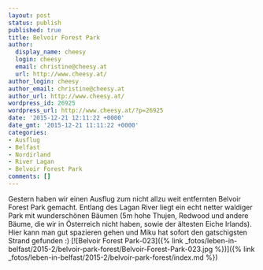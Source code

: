 ```yaml
---
layout: post
status: publish
published: true
title: Belvoir Forest Park
author:
  display_name: cheesy
  login: cheesy
  email: christine@cheesy.at
  url: http://www.cheesy.at/
author_login: cheesy
author_email: christine@cheesy.at
author_url: http://www.cheesy.at/
wordpress_id: 26925
wordpress_url: http://www.cheesy.at/?p=26925
date: '2015-12-21 12:11:22 +0000'
date_gmt: '2015-12-21 11:11:22 +0000'
categories:
- Ausflug
- Belfast
- Nordirland
- River Lagan
- Belvoir Forest Park
comments: []
---
```

Gestern haben wir einen Ausflug zum nicht allzu weit entfernten Belvoir Forest Park gemacht. Entlang des Lagan River liegt ein echt netter waldiger Park mit wunderschönen Bäumen (5m hohe Thujen, Redwood und andere Bäume, die wir in Österreich nicht haben, sowie der ältesten Eiche Irlands). Hier kann man gut spazieren gehen und Miku hat sofort den gatschigsten Strand gefunden :)
[![Belvoir Forest Park-023]({% link _fotos/leben-in-belfast/2015-2/belvoir-park-forest/Belvoir-Forest-Park-023.jpg %})]({% link _fotos/leben-in-belfast/2015-2/belvoir-park-forest/index.md %})
